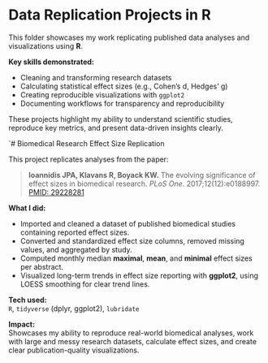 # Data Replication Projects in R

This folder showcases my work replicating published data analyses and visualizations using **R**.

**Key skills demonstrated:**
- Cleaning and transforming research datasets
- Calculating statistical effect sizes (e.g., Cohen’s d, Hedges’ g)
- Creating reproducible visualizations with `ggplot2`
- Documenting workflows for transparency and reproducibility

These projects highlight my ability to understand scientific studies, reproduce key metrics, and present data-driven insights clearly.

`# Biomedical Research Effect Size Replication

This project replicates analyses from the paper:

> **Ioannidis JPA, Klavans R, Boyack KW.** The evolving significance of effect sizes in biomedical research. *PLoS One*. 2017;12(12):e0188997. [PMID: 29228281](https://pubmed.ncbi.nlm.nih.gov/29228281/)

**What I did:**
- Imported and cleaned a dataset of published biomedical studies containing reported effect sizes.
- Converted and standardized effect size columns, removed missing values, and aggregated by study.
- Computed monthly median **maximal**, **mean**, and **minimal** effect sizes per abstract.
- Visualized long-term trends in effect size reporting with **ggplot2**, using LOESS smoothing for clear trend lines.

**Tech used:**  
`R`, `tidyverse` (dplyr, ggplot2), `lubridate`

**Impact:**  
Showcases my ability to reproduce real-world biomedical analyses, work with large and messy research datasets, calculate effect sizes, and create clear publication-quality visualizations.
